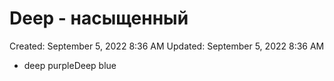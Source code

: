 # Deep - насыщенный

Created: September 5, 2022 8:36 AM
Updated: September 5, 2022 8:36 AM

- deep purpleDeep blue